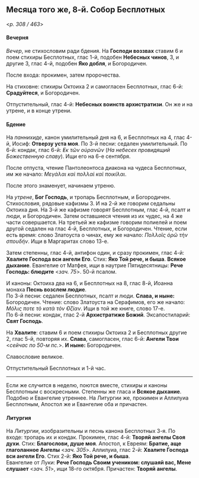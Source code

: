 
## Месяца того же, 8-й. Собор Бесплотных

<*p. 308 / 463*>

#### Вечерня

*Вечер*, не стихословим ради бдения. На **Господи воззвах** ставим 6 и поем стихиры Бесплотных, глас 1-й, 
подобен **Небесных чинов**, 3, и другие 3, глас 4-й, подобен **Яко добля**, и Богородичен. 

После входа: прокимен, затем пророчества. 

На стиховне: стихиры Октоиха 2 и самогласен Бесплотных, глас 6-й: **Срадуйтеся**, и Богородичен.

Отпустительный, глас 4-й: **Небесных воинств архистратизи**. 
Он же и на утрене, и в конце утрени.  

#### Бдение

На *паннихиде*, канон умилительный дня на 6, и Бесплотных на 4, глас 4-й, Иосиф: **Отверзу уста моя**. 
По 3-й песни: седален умилительный. 
По 6-й: кондак, глас 6-й: *̓Εκ τῶν οὐρανῶν* (*На небесех провидящий Божественную славу*). Ищи его на 
6-е сентября. 

После отпуста, чтение Пантолеонтоса диакона на чудеса Бесплотных, им же начало: 
*Μεγάλαι καὶ πολλαὶ καὶ ποικίλαι*. 

После этого знаменует, начинаем утреню. 

На *утрене*, **Бог Господь**, и тропарь Бесплотным, и Богородичен. Стихословия, рядовые кафизмы 3. 
И на 2-й же говорим седальны Октоиха дня. На 3-й же кафизме говорят Бесплотным, глас 4-й, псалт и 
люди, и Богородичен. Затем оставшиеся чтения из их чудес, на 4 же части совершается. На третьей же 
кафизме говорим полиелей и поем другой седален на глас 4-й, Бесплотных, и Богородичен. Чтение, 
если есть время: слово Златоуста о чинах, ему же начало: *Πολλοῖς ὁρῶ τὴν σπουδήν*. Ищи в Маргаритах 
слово 13-е.     

Затем степенны, глас 4-й, антифон один, и сразу прокимен, глас 4-й: **Хвалите Господа вси ангели Его**. 
Стих: **Яко Той рече, и быша**. **Всякое дыхание**. Евангелие от Матфея, ищи в наутрие Пятидесятницы: 
**Рече Господь: блюдите** <*зач. 75*>. 50-й псалом. 

И каноны: Октоиха два на 6, и Бесплотных на 8, глас 8-й, Иоанна монаха **Песнь возслем людие**.  
По 3-й песни: седален Бесплотных, псалт и люди. **Слава, и ныне:** Богородичен. 
Чтение: слово Златоуста на Серафимов, его же начало: *Μόλις ποτε τὸ κατὰ τὸν ̓Οζίαν*. Ищи в 
той же книге, слово 17-е.   
По 6-й песни: кондак, глас 2-й **Архистратиже Божий**. 
Эксапостиларий: **Свят Господь**. 

На **Хвалите**: ставим 6 и поем стихиры Октоиха 2 и Бесплотных другие 2, глас 5-й, повторяя их. 
**Слава**, самогласен, глас 6-й: **Ангели Твои** <*сейчас по 50-м пс.*>. **И ныне:** Богородичен. 

Славословие великое. 

Отпустительный Бесплотных и 1-й час.  

--- 

Если же случится в неделю, поются вместе, стихиры и каноны Бесплотным с воскресными. Степенны же 
гласа и **Всякое дыхание**. Подобно и Евангелие утреннее. На Литургии же, прокимен и Аллилуиа 
Бесплотным, Апостол же и Евангелие оба и причастен. 

#### Литургия

На *Литургии*, изобразительны и песнь канона Бесплотных 3-я. 
По входе: тропарь их и кондак. 
Прокимен, глас 4-й: **Творяй ангелы Своя духи**. Стих: **Благослови, душе моя**. 
Апостол, к Евреям: **Братие, аще глаголанное Ангелы** <*зач. 305*>. 
Аллилуиа, глас 2-й: **Хвалите Господа вси ангели Его**. Стих 2-й: **Яко Той рече, и быша**.   
Евангелие от Луки: **Рече Господь Своим учеником: слушаяй вас, Мене слушает** <*зач. 51*>, 
ищи 18-го октября. 
Причастен: **Творяй ангелы**. 

